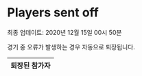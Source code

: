 # Players sent off
최종 업데이트: 2020년 12월 15일 00시 50분


경기 중 오류가 발생하는 경우 자동으로 퇴장됩니다.


| 퇴장된 참가자 |
|:---:|